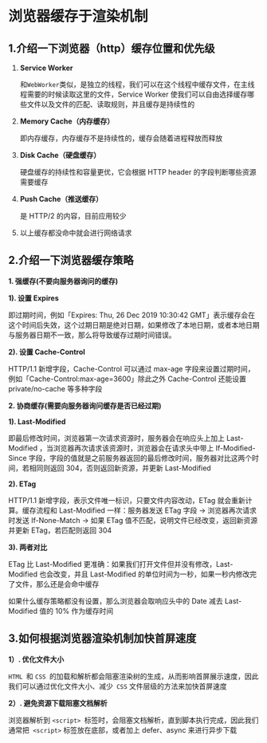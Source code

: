 # 浏览器缓存于渲染机制

## 1.介绍一下浏览器（http）缓存位置和优先级

1. **Service Worker**

   和`WebWorker`类似，是独立的线程，我们可以在这个线程中缓存文件，在主线程需要的时候读取这里的文件，Service Worker 使我们可以自由选择缓存哪些文件以及文件的匹配、读取规则，并且缓存是持续性的

2. **Memory Cache（内存缓存）**

   即内存缓存，内存缓存不是持续性的，缓存会随着进程释放而释放

3. **Disk Cache（硬盘缓存）**

   硬盘缓存的持续性和容量更优，它会根据 HTTP header 的字段判断哪些资源需要缓存

4. **Push Cache（推送缓存）**

   是 HTTP/2 的内容，目前应用较少

5. 以上缓存都没命中就会进行网络请求

## 2.介绍一下浏览器缓存策略

**1. 强缓存(不要向服务器询问的缓存)**

**1). 设置 Expires**

即过期时间，例如「Expires: Thu, 26 Dec 2019 10:30:42 GMT」表示缓存会在这个时间后失效，这个过期日期是绝对日期，如果修改了本地日期，或者本地日期与服务器日期不一致，那么将导致缓存过期时间错误。

**2). 设置 Cache-Control**

HTTP/1.1 新增字段，Cache-Control 可以通过 max-age 字段来设置过期时间，例如「Cache-Control:max-age=3600」除此之外 Cache-Control 还能设置 private/no-cache 等多种字段

**2. 协商缓存(需要向服务器询问缓存是否已经过期)**

**1). Last-Modified**

即最后修改时间，浏览器第一次请求资源时，服务器会在响应头上加上 Last-Modified ，当浏览器再次请求该资源时，浏览器会在请求头中带上 If-Modified-Since 字段，字段的值就是之前服务器返回的最后修改时间，服务器对比这两个时间，若相同则返回 304，否则返回新资源，并更新 Last-Modified

**2). ETag**

HTTP/1.1 新增字段，表示文件唯一标识，只要文件内容改动，ETag 就会重新计算。缓存流程和 Last-Modified 一样：服务器发送 ETag 字段 -> 浏览器再次请求时发送 If-None-Match -> 如果 ETag 值不匹配，说明文件已经改变，返回新资源并更新 ETag，若匹配则返回 304

**3). 两者对比**

ETag 比 Last-Modified 更准确：如果我们打开文件但并没有修改，Last-Modified 也会改变，并且 Last-Modified 的单位时间为一秒，如果一秒内修改完了文件，那么还是会命中缓存

如果什么缓存策略都没有设置，那么浏览器会取响应头中的 Date 减去 Last-Modified 值的 10% 作为缓存时间

## 3.如何根据浏览器渲染机制加快首屏速度

**1）. 优化文件大小**

`HTML `和 `CSS `的加载和解析都会阻塞渲染树的生成，从而影响首屏展示速度，因此我们可以通过优化文件大小、减少` CSS` 文件层级的方法来加快首屏速度

**2）. 避免资源下载阻塞文档解析**

浏览器解析到 `<script> `标签时，会阻塞文档解析，直到脚本执行完成，因此我们通常把` <script>` 标签放在底部，或者加上 defer、async 来进行异步下载
